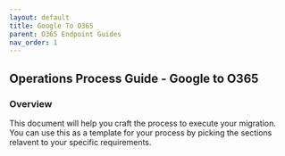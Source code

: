 ```yaml
---
layout: default
title: Google To O365
parent: O365 Endpoint Guides
nav_order: 1
---
```


## Operations Process Guide - Google to O365

### Overview

This document will help you craft the process to execute your migration. You can use this as a template for your process by picking the sections relavent to your specific requirements. 

